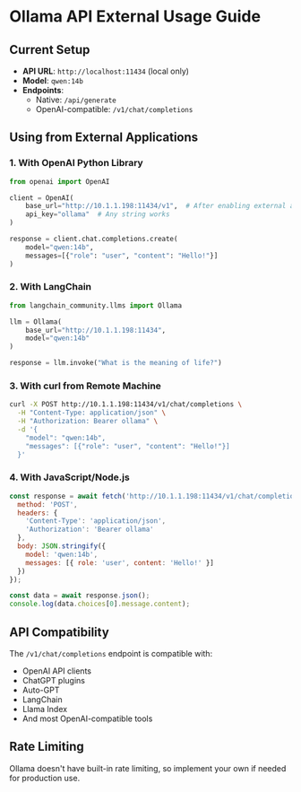 # Ollama API External Usage Guide

## Current Setup
- **API URL**: `http://localhost:11434` (local only)
- **Model**: `qwen:14b`
- **Endpoints**:
  - Native: `/api/generate`
  - OpenAI-compatible: `/v1/chat/completions`

## Using from External Applications

### 1. With OpenAI Python Library
```python
from openai import OpenAI

client = OpenAI(
    base_url="http://10.1.1.198:11434/v1",  # After enabling external access
    api_key="ollama"  # Any string works
)

response = client.chat.completions.create(
    model="qwen:14b",
    messages=[{"role": "user", "content": "Hello!"}]
)
```

### 2. With LangChain
```python
from langchain_community.llms import Ollama

llm = Ollama(
    base_url="http://10.1.1.198:11434",
    model="qwen:14b"
)

response = llm.invoke("What is the meaning of life?")
```

### 3. With curl from Remote Machine
```bash
curl -X POST http://10.1.1.198:11434/v1/chat/completions \
  -H "Content-Type: application/json" \
  -H "Authorization: Bearer ollama" \
  -d '{
    "model": "qwen:14b",
    "messages": [{"role": "user", "content": "Hello!"}]
  }'
```

### 4. With JavaScript/Node.js
```javascript
const response = await fetch('http://10.1.1.198:11434/v1/chat/completions', {
  method: 'POST',
  headers: {
    'Content-Type': 'application/json',
    'Authorization': 'Bearer ollama'
  },
  body: JSON.stringify({
    model: 'qwen:14b',
    messages: [{ role: 'user', content: 'Hello!' }]
  })
});

const data = await response.json();
console.log(data.choices[0].message.content);
```

## API Compatibility
The `/v1/chat/completions` endpoint is compatible with:
- OpenAI API clients
- ChatGPT plugins
- Auto-GPT
- LangChain
- Llama Index
- And most OpenAI-compatible tools

## Rate Limiting
Ollama doesn't have built-in rate limiting, so implement your own if needed for production use.